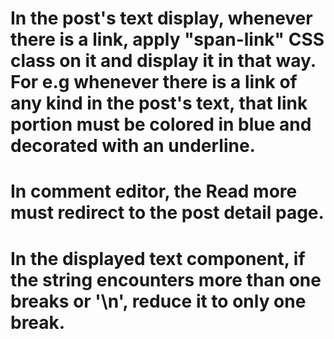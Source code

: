 # In the post's text display, whenever there is a link, apply "span-link" CSS class on it and display it in that way. For e.g whenever there is a link of any kind in the post's text, that link portion must be colored in blue and decorated with an underline.
# In comment editor, the Read more must redirect to the post detail page.
# In the displayed text component, if the string encounters more than one breaks or '\n', reduce it to only one break.